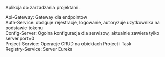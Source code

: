 Aplikcja do zarzadzania projektami.

Api-Gateway: Gateway dla endpointow																	
Auth-Service: obslguje rejestracje, logowanie, autoryzuje uzytkownika na podstawie tokenu											
Config-Server: Ogolna konfiguracja dla serwisow, aktualnie zawiera tylko server.port=0															
Project-Service: Operacje CRUD na obiektach Project i Task																	
Registry-Service: Server Eureka
